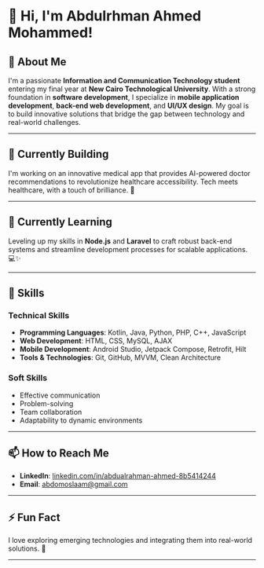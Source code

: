 # 👋 Hi, I'm Abdulrhman Ahmed Mohammed!  

## 🌟 About Me  
I'm a passionate **Information and Communication Technology student** entering my final year at **New Cairo Technological University**. With a strong foundation in **software development**, I specialize in **mobile application development**, **back-end web development**, and **UI/UX design**. My goal is to build innovative solutions that bridge the gap between technology and real-world challenges.  

---

## 🔭 Currently Building  
I'm working on an innovative medical app that provides AI-powered doctor recommendations to revolutionize healthcare accessibility. Tech meets healthcare, with a touch of brilliance. 🚀  

---

## 🌱 Currently Learning  
Leveling up my skills in **Node.js** and **Laravel** to craft robust back-end systems and streamline development processes for scalable applications. 💻✨  

---

## 🔧 Skills  

### Technical Skills  
- **Programming Languages**: Kotlin, Java, Python, PHP, C++, JavaScript  
- **Web Development**: HTML, CSS, MySQL, AJAX  
- **Mobile Development**: Android Studio, Jetpack Compose, Retrofit, Hilt  
- **Tools & Technologies**: Git, GitHub, MVVM, Clean Architecture  

### Soft Skills  
- Effective communication  
- Problem-solving  
- Team collaboration  
- Adaptability to dynamic environments  

---

## 📫 How to Reach Me  
- **LinkedIn**: [linkedin.com/in/abdualrahman-ahmed-8b5414244](https://linkedin.com/in/abdualrahman-ahmed-8b5414244)  
- **Email**: abdomoslaam@gmail.com  

---

## ⚡ Fun Fact  
I love exploring emerging technologies and integrating them into real-world solutions. 🚀  

---

